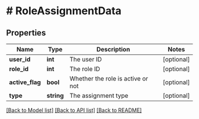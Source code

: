 # # RoleAssignmentData

## Properties

Name | Type | Description | Notes
------------ | ------------- | ------------- | -------------
**user_id** | **int** | The user ID | [optional]
**role_id** | **int** | The role ID | [optional]
**active_flag** | **bool** | Whether the role is active or not | [optional]
**type** | **string** | The assignment type | [optional]

[[Back to Model list]](../../README.md#models) [[Back to API list]](../../README.md#endpoints) [[Back to README]](../../README.md)
